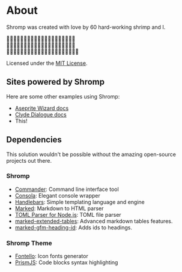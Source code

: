 <!--
nav_max: 1
-->
# About

Shromp was created with love by 60 hard-working shrimp and I.

🦐🦐🦐🦐🦐🦐🦐🦐🦐🦐🦐🦐🦐🦐🦐🦐🦐🦐🦐🦐<br/>
🦐🦐🦐🦐🦐🦐🦐🦐🦐🦐🦐🦐🦐🦐🦐🦐🦐🦐🦐🦐<br/>
🦐🦐🦐🦐🦐🦐🦐🦐🦐🦐🦐🦐🦐🦐🦐🦐🦐🦐🦐🦐👋

Licensed under the [MIT License](https://github.com/viniciusgerevini/shromp/blob/main/LICENSE).

## Sites powered by Shromp

Here are some other examples using Shromp:

- [Aseprite Wizard docs](https://thisisvini.com/aseprite-wizard)
- [Clyde Dialogue docs](https://thisisvini.com/clyde)
- This!

## Dependencies

This solution wouldn't be possible without the amazing open-source projects out there.

### Shromp
- [Commander](https://github.com/tj/commander.jshttps://github.com/tj/commander.js): Command line interface tool
- [Consola](https://github.com/unjs/consola): Elegant console wrapper
- [Handlebars](https://handlebarsjs.com/): Simple templating language and engine
- [Marked](https://marked.js.org/): Markdown to HTML parser
- [TOML Parser for Node.js](https://github.com/BinaryMuse/toml-node): TOML file parser
- [marked-extended-tables](https://github.com/calculuschild/marked-extended-tables): Advanced markdown tables features.
- [marked-gfm-heading-id](https://github.com/calculuschild/marked-extended-tables): Adds ids to headings. 

### Shromp Theme
- [Fontello](https://fontello.com/): Icon fonts generator
- [PrismJS](https://prismjs.com/): Code blocks syntax highlighting
